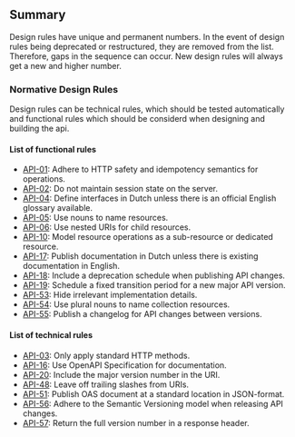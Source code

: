 ## Summary

<aside class="note">
Design rules have unique and permanent numbers. In the event of design rules being deprecated or restructured, they are removed from the list. Therefore, gaps in the sequence can occur. New design rules will always get a new and higher number.
</aside>

### Normative Design Rules

Design rules can be technical rules, which should be tested automatically and functional rules which should be considerd when designing and building the api.

#### List of functional rules

* <a href="#api-01">API-01</a>: Adhere to HTTP safety and idempotency semantics for operations.
* <a href="#api-02">API-02</a>: Do not maintain session state on the server.
* <a href="#api-04">API-04</a>: Define interfaces in Dutch unless there is an official English glossary available.
* <a href="#api-05">API-05</a>: Use nouns to name resources.
* <a href="#api-06">API-06</a>: Use nested URIs for child resources.
* <a href="#api-10">API-10</a>: Model resource operations as a sub-resource or dedicated resource.
* <a href="#api-17">API-17</a>: Publish documentation in Dutch unless there is existing documentation in English.
* <a href="#api-18">API-18</a>: Include a deprecation schedule when publishing API changes.
* <a href="#api-19">API-19</a>: Schedule a fixed transition period for a new major API version.
* <a href="#api-53">API-53</a>: Hide irrelevant implementation details.
* <a href="#api-54">API-54</a>: Use plural nouns to name collection resources.
* <a href="#api-55">API-55</a>: Publish a changelog for API changes between versions.

#### List of technical rules

* <a href="#api-03">API-03</a>: Only apply standard HTTP methods.
* <a href="#api-16">API-16</a>: Use OpenAPI Specification for documentation.
* <a href="#api-20">API-20</a>: Include the major version number in the URI.
* <a href="#api-48">API-48</a>: Leave off trailing slashes from URIs.
* <a href="#api-51">API-51</a>: Publish OAS document at a standard location in JSON-format.
* <a href="#api-56">API-56</a>: Adhere to the Semantic Versioning model when releasing API changes.
* <a href="#api-57">API-57</a>: Return the full version number in a response header.


